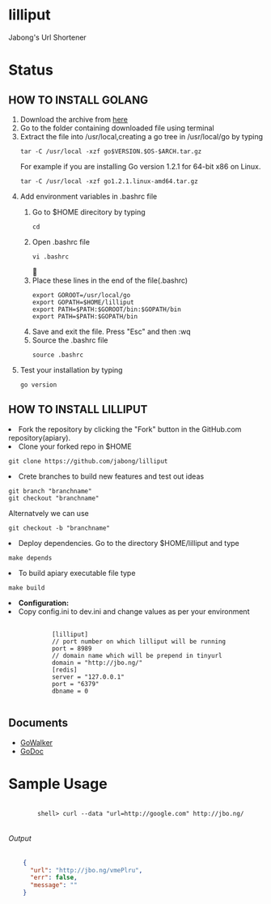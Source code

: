lilliput
========

Jabong's Url Shortener

# Status

## HOW TO INSTALL GOLANG
<ol>
<li>Download the archive from <a href='http://golang.org/dl/'>here</a></li>
<li>Go to the folder containing downloaded file using terminal</li>
<li>Extract the file into /usr/local,creating a go tree in /usr/local/go by typing
<pre><code>tar -C /usr/local -xzf go$VERSION.$OS-$ARCH.tar.gz</code></pre>
    For example if you are installing Go version 1.2.1 for 64-bit x86 on Linux.
<pre><code>tar -C /usr/local -xzf go1.2.1.linux-amd64.tar.gz</code></pre></li>
<li>Add environment variables in .bashrc file</li>
 <ol><li>Go to $HOME direcitory by typing
<pre><code>cd</pre></code></li>
   <li>Open .bashrc file
   <pre><code>vi .bashrc</code></pre></li>
   <li>Place these lines in the end of the file(.bashrc)
<pre><code>export GOROOT=/usr/local/go
export GOPATH=$HOME/lilliput
export PATH=$PATH:$GOROOT/bin:$GOPATH/bin
export PATH=$PATH:$GOPATH/bin</code></pre></li>
   <li>Save and exit the file. Press "Esc" and then :wq</li>
   <li>Source the .bashrc file
<pre><code>source .bashrc </code></pre></li></ol></li>
<li>Test your installation by typing
<pre><code>go version</code></pre></li></ol>

## HOW TO INSTALL LILLIPUT
<li>Fork the repository by clicking the "Fork" button in the GitHub.com repository(apiary).</li>
<li>Clone your forked repo in $HOME
<pre><code>git clone https://github.com/jabong/lilliput</code></pre></li>
<li> Crete branches to build new features and test out ideas
<pre><code>git branch "branchname"
git checkout "branchname"</code></pre>
Alternatvely we can use<br>
<pre><code>git checkout -b "branchname"</code></pre></li>
<li>Deploy dependencies. Go to the directory $HOME/lilliput and type
<pre><code>make depends</code></pre></li>
<li>To build apiary executable file type
<pre><code>make build</code></pre></li></ol>
<li><b>Configuration:</b></li>
<li>Copy config.ini to dev.ini and change values as per your environment</li>
<pre>
	<code>
			[lilliput]
			// port number on which lilliput will be running
			port = 8989 
			// domain name which will be prepend in tinyurl
			domain = "http://jbo.ng/"
			[redis]
			server = "127.0.0.1"
			port = "6379"
			dbname = 0
	</code>
</pre>

## Documents 
<ul>
<li><a href="https://gowalker.org/github.com/jabong/lilliput">GoWalker</a></li>
<li><a href="https://godoc.org/github.com/jabong/lilliput/src/lilliput">GoDoc</a></li>
</ul>

# Sample Usage
<pre>
	<code>
		shell> curl --data "url=http://google.com" http://jbo.ng/
	</code>
</pre>
###### Output
```json
	{
	  "url": "http://jbo.ng/vmePlru",
	  "err": false,
	  "message": ""
	}
```
